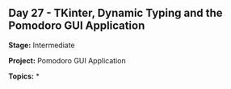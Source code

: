 ## Day 27 - TKinter, Dynamic Typing and the Pomodoro GUI Application

**Stage:** Intermediate

**Project:** Pomodoro GUI Application

**Topics:**
* 